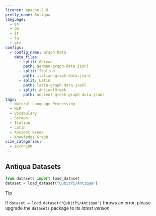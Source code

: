 ```yaml
---
license: apache-2.0
pretty_name: Antiqua
language:
  - en
  - de
  - it
  - la
  - grc
configs:
  - config_name: Graph Data
    data_files:
      - split: German
        path: german-graph-data.jsonl
      - split: Italian
        path: italian-graph-data.jsonl
      - split: Latin
        path: latin-graph-data.jsonl
      - split: AncientGreek
        path: ancient-greek-graph-data.jsonl
tags:
  - Natural Language Processing
  - NLP
  - Vocabulary
  - German
  - Italian
  - Latin
  - Ancient Greek
  - Knowledge Graph
size_categories:
  - 1K<n<10K
---
```


Antiqua Datasets
----------------

```python
from datasets import load_dataset
dataset = load_dataset("QubitPi/Antiqua")
```

> [!TIP]
> If `dataset = load_dataset("QubitPi/Antiqua")` throws an error, please upgrade the `datasets` package to its
> _latest version_
